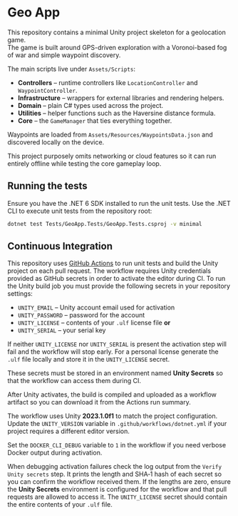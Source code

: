 # Geo App

This repository contains a minimal Unity project skeleton for a geolocation game.  
The game is built around GPS-driven exploration with a Voronoi-based fog of war and simple waypoint discovery.

The main scripts live under `Assets/Scripts`:

- **Controllers** – runtime controllers like `LocationController` and `WaypointController`.
- **Infrastructure** – wrappers for external libraries and rendering helpers.
- **Domain** – plain C# types used across the project.
- **Utilities** – helper functions such as the Haversine distance formula.
- **Core** – the `GameManager` that ties everything together.

Waypoints are loaded from `Assets/Resources/WaypointsData.json` and discovered locally on the device.

This project purposely omits networking or cloud features so it can run entirely offline while testing the core gameplay loop.

## Running the tests

Ensure you have the .NET 6 SDK installed to run the unit tests.
Use the .NET CLI to execute unit tests from the repository root:

```bash
dotnet test Tests/GeoApp.Tests/GeoApp.Tests.csproj -v minimal
```

## Continuous Integration

This repository uses [GitHub Actions](.github/workflows/dotnet.yml) to
run unit tests and build the Unity project on each pull request.
The workflow requires Unity credentials provided as GitHub secrets in
order to activate the editor during CI.
To run the Unity build job you must provide the following secrets in your
repository settings:

- `UNITY_EMAIL` – Unity account email used for activation
- `UNITY_PASSWORD` – password for the account
- `UNITY_LICENSE` – contents of your `.ulf` license file <strong>or</strong>
- `UNITY_SERIAL` – your serial key

If neither `UNITY_LICENSE` nor `UNITY_SERIAL` is present the activation step
will fail and the workflow will stop early. For a personal license generate the
`.ulf` file locally and store it in the `UNITY_LICENSE` secret.

These secrets must be stored in an environment named **Unity Secrets** so that
the workflow can access them during CI.

After Unity activates, the build is compiled and uploaded as a workflow
artifact so you can download it from the Actions run summary.

The workflow uses Unity **2023.1.0f1** to match the project configuration.
Update the `UNITY_VERSION` variable in `.github/workflows/dotnet.yml` if your
project requires a different editor version.

Set the `DOCKER_CLI_DEBUG` variable to `1` in the workflow if you need verbose
Docker output during activation.

When debugging activation failures check the log output from the
`Verify Unity secrets` step. It prints the length and SHA‑1 hash of each
secret so you can confirm the workflow received them. If the lengths are zero,
ensure the **Unity Secrets** environment is configured for the workflow and
that pull requests are allowed to access it. The `UNITY_LICENSE` secret should
contain the entire contents of your `.ulf` file.
